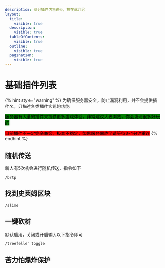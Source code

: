 ```yaml
---
description: 部分插件内容较少，故在此介绍
layout:
  title:
    visible: true
  description:
    visible: true
  tableOfContents:
    visible: true
  outline:
    visible: true
  pagination:
    visible: true
---
```


# 基础插件列表

{% hint style="warning" %}
为确保服务器安全，防止漏洞利用，并不会提供插件名，只描述各类插件实现的功能

<mark style="background-color:green;">服务器有大量的插件来提供更多游戏体验，非常建议大致浏览，你会发现很多好玩的</mark>

<mark style="background-color:red;">目前插件不一定完全兼容，极其不稳定，如果服务器炸了请等待3-4分钟重连</mark>
{% endhint %}

## 随机传送

新人有5次机会进行随机传送，指令如下

```
/brtp
```

## 找到史莱姆区块

```
/slime
```

## 一键砍树

默认启用，关闭或开启输入以下指令即可

```
/treefeller toggle
```

## 苦力怕爆炸保护
